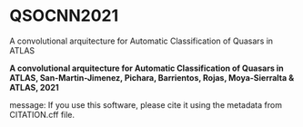 # QSOCNN2021

A convolutional arquitecture for Automatic Classification of Quasars in ATLAS

**A convolutional arquitecture for Automatic Classification of Quasars in ATLAS, 
San-Martin-Jimenez, Pichara, Barrientos, Rojas, Moya-Sierralta & ATLAS, 2021**





message:
  If you use this software, please cite it using the metadata from CITATION.cff file.

